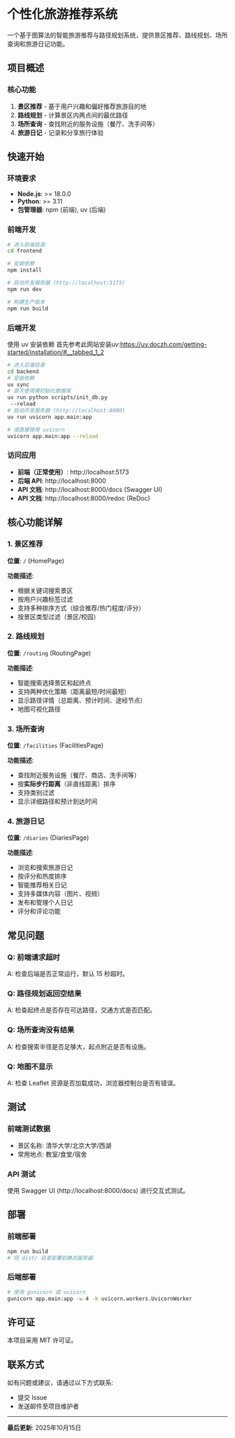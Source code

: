 # 个性化旅游推荐系统

一个基于图算法的智能旅游推荐与路径规划系统，提供景区推荐、路线规划、场所查询和旅游日记功能。

## 项目概述

### 核心功能

1. **景区推荐** - 基于用户兴趣和偏好推荐旅游目的地
2. **路线规划** - 计算景区内两点间的最优路径
3. **场所查询** - 查找附近的服务设施（餐厅、洗手间等）
4. **旅游日记** - 记录和分享旅行体验

## 快速开始

### 环境要求

- **Node.js**: >= 18.0.0
- **Python**: >= 3.11
- **包管理器**: npm (前端), uv (后端)

### 前端开发
```bash
# 进入前端目录
cd frontend

# 安装依赖
npm install

# 启动开发服务器 (http://localhost:5173)
npm run dev

# 构建生产版本
npm run build
```

### 后端开发
使用 uv 安装依赖
首先参考此网站安装uv:https://uv.doczh.com/getting-started/installation/#__tabbed_1_2
```bash
# 进入后端目录
cd backend
# 安装依赖
uv sync
# 首次使用需初始化数据库
uv run python scripts/init_db.py
 --reload
# 启动开发服务器 (http://localhost:8000)
uv run uvicorn app.main:app

# 或直接使用 uvicorn
uvicorn app.main:app --reload
```

### 访问应用

- **前端（正常使用）**: http://localhost:5173
- **后端 API**: http://localhost:8000
- **API 文档**: http://localhost:8000/docs (Swagger UI)
- **API 文档**: http://localhost:8000/redoc (ReDoc)

## 核心功能详解

### 1. 景区推荐

**位置**: `/` (HomePage)

**功能描述**:
- 根据关键词搜索景区
- 按用户兴趣标签过滤
- 支持多种排序方式（综合推荐/热门程度/评分）
- 按景区类型过滤（景区/校园）

### 2. 路线规划

**位置**: `/routing` (RoutingPage)

**功能描述**:
- 智能搜索选择景区和起终点
- 支持两种优化策略（距离最短/时间最短）
- 显示路径详情（总距离、预计时间、途经节点）
- 地图可视化路径

### 3. 场所查询

**位置**: `/facilities` (FacilitiesPage)

**功能描述**:
- 查找附近服务设施（餐厅、商店、洗手间等）
- 按**实际步行距离**（非直线距离）排序
- 支持类别过滤
- 显示详细路径和预计到达时间

### 4. 旅游日记

**位置**: `/diaries` (DiariesPage)

**功能描述**:
- 浏览和搜索旅游日记
- 按评分和热度排序
- 智能推荐相关日记
- 支持多媒体内容（图片、视频）
- 发布和管理个人日记
- 评分和评论功能

## 常见问题

### Q: 前端请求超时
A: 检查后端是否正常运行，默认 15 秒超时。

### Q: 路径规划返回空结果
A: 检查起终点是否存在可达路径，交通方式是否匹配。

### Q: 场所查询没有结果
A: 检查搜索半径是否足够大，起点附近是否有设施。

### Q: 地图不显示
A: 检查 Leaflet 资源是否加载成功，浏览器控制台是否有错误。

## 测试

### 前端测试数据

- 景区名称: 清华大学/北京大学/西湖
- 常用地点: 教室/食堂/宿舍

### API 测试

使用 Swagger UI (http://localhost:8000/docs) 进行交互式测试。

## 部署

### 前端部署

```bash
npm run build
# 将 dist/ 目录部署到静态服务器
```

### 后端部署

```bash
# 使用 gunicorn 或 uvicorn
gunicorn app.main:app -w 4 -k uvicorn.workers.UvicornWorker
```

## 许可证

本项目采用 MIT 许可证。

## 联系方式

如有问题或建议，请通过以下方式联系:
- 提交 Issue
- 发送邮件至项目维护者

---

**最后更新**: 2025年10月15日